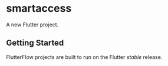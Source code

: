 # smartaccess

A new Flutter project.

## Getting Started

FlutterFlow projects are built to run on the Flutter _stable_ release.
